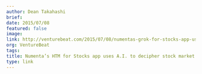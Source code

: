 ```yaml
---
author: Dean Takahashi
brief:
date: 2015/07/08
featured: false
image:
link: http://venturebeat.com/2015/07/08/numentas-grok-for-stocks-app-uses-a-i-to-decipher-stock-market-patterns/
org: VentureBeat
tags:
title: Numenta’s HTM for Stocks app uses A.I. to decipher stock market patterns
type: link
---
```

